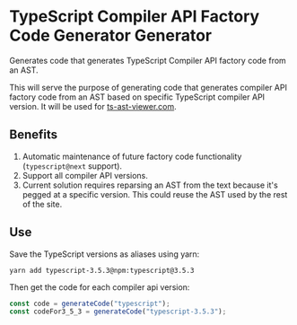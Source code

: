 # TypeScript Compiler API Factory Code Generator Generator

Generates code that generates TypeScript Compiler API factory code from an AST.

This will serve the purpose of generating code that generates compiler API factory code from an AST based on specific TypeScript compiler API version. It will be used for [ts-ast-viewer.com](https://ts-ast-viewer.com).

## Benefits

1. Automatic maintenance of future factory code functionality (`typescript@next` support).
2. Support all compiler API versions.
3. Current solution requires reparsing an AST from the text because it's pegged at a specific version. This could reuse the AST used by the rest of the site.

## Use

Save the TypeScript versions as aliases using yarn:

```
yarn add typescript-3.5.3@npm:typescript@3.5.3
```

Then get the code for each compiler api version:

```ts
const code = generateCode("typescript");
const codeFor3_5_3 = generateCode("typescript-3.5.3");
```
